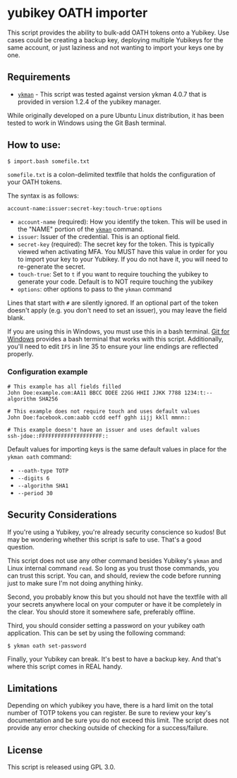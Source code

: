 # yubikey OATH importer

This script provides the ability to bulk-add OATH tokens onto a Yubikey.
Use cases could be creating a backup key, deploying multiple Yubikeys
for the same account, or just laziness and not wanting to import your
keys one by one.

## Requirements

* [`ykman`](https://docs.yubico.com/software/yubikey/tools/ykman/Install_ykman.html) - This script was tested against version ykman 4.0.7 that is provided in version 1.2.4 of the yubikey manager.

While originally developed on a pure Ubuntu Linux distribution, it has been tested to work in Windows using the Git Bash terminal.

## How to use:

```
$ import.bash somefile.txt
```

`somefile.txt` is a colon-delimited textfile that holds the
configuration of your OATH tokens.

The syntax is as follows:

```
account-name:issuer:secret-key:touch-true:options
```

* `account-name` (required): How you identify the token.  This will be used in the
  "NAME" portion of the
  [`ykman`](https://docs.yubico.com/software/yubikey/tools/ykman/Using_the_ykman_CLI.html)
  command.
* `issuer`: Issuer of the credential.  This is an optional field.
* `secret-key` (required): The secret key for the token.  This is
  typically viewed when activating MFA.  You MUST have this value in
  order for you to import your key to your Yubikey.  If you do not have
  it, you will need to re-generate the secret.
* `touch-true`: Set to `t` if you want to require touching the yubikey to
  generate your code.  Default is to NOT require touching the yubikey
* `options`: other options to pass to the `ykman` command

Lines that start with `#` are silently ignored.  If an optional part of
the token doesn't apply (e.g. you don't need to set an issuer), you may
leave the field blank.

If you are using this in Windows, you must use this in a bash terminal.  [Git for Windows](https://gitforwindows.org/) provides a bash terminal that works with this script.  Additionally, you'll need to edit `IFS` in line 35 to ensure your line endings are reflected properly.

### Configuration example
```
# This example has all fields filled
John Doe:example.com:AA11 BBCC DDEE 22GG HHII JJKK 7788 1234:t:--algorithm SHA256

# This example does not require touch and uses default values
John Doe:facebook.com:aabb ccdd eeff gghh iijj kkll mmnn::

# This example doesn't have an issuer and uses default values
ssh-jdoe::FFFFFFFFFFFFFFFFFFFF::
```

Default values for importing keys is the same default values in place
for the `ykman oath` command:

* `--oath-type TOTP`
* `--digits 6`
* `--algorithm SHA1`
* `--period 30`

## Security Considerations

If you're using a Yubikey, you're already security conscience so kudos!
But may be wondering whether this script is safe to use.  That's a good
question.

This script does not use any other command besides Yubikey's `ykman` and
Linux internal command `read`.  So long as you trust those commands, you
can trust this script.  You can, and should, review the code before
running just to make sure I'm not doing anything hinky.

Second, you probably know this but you should not have the textfile with
all your secrets anywhere local on your computer or have it be
completely in the clear.  You should store it somewhere safe, preferably
offline.

Third, you should consider setting a password on your yubikey oath
application.  This can be set by using the following command:

```
$ ykman oath set-password
```

Finally, your Yubikey can break.  It's best to have a backup key.  And
that's where this script comes in REAL handy.

## Limitations

Depending on which yubikey you have, there is a hard limit on the total number of TOTP tokens you can register.  Be sure to review your key's documentation and be sure you do not exceed this limit.  The script does not provide any error checking outside of checking for a success/failure.


## License

This script is released using GPL 3.0.

